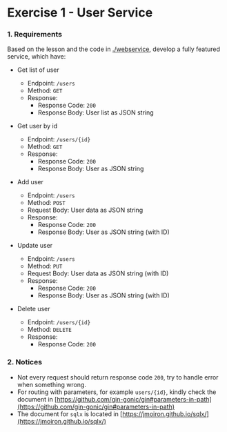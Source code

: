# Exercise 1 - User Service

### 1. Requirements
 Based on the lesson and the code in [./webservice](./webservice), develop a fully featured service, which have:

 - Get list of user
    - Endpoint: `/users`
    - Method: `GET`
    - Response:
        - Response Code: `200`
        - Response Body: User list as JSON string

 - Get user by id
    - Endpoint: `/users/{id}`
    - Method: `GET`
    - Response:
        - Response Code: `200`
        - Response Body: User as JSON string

 - Add user
    - Endpoint: `/users`
    - Method: `POST`
    - Request Body: User data as JSON string
    - Response:
        - Response Code: `200`
        - Response Body: User as JSON string (with ID)

 - Update user
    - Endpoint: `/users`
    - Method: `PUT`
    - Request Body: User data as JSON string (with ID)
    - Response:
        - Response Code: `200`
        - Response Body: User as JSON string (with ID)

 - Delete user
    - Endpoint: `/users/{id}`
    - Method: `DELETE`
    - Response:
        - Response Code: `200`

### 2. Notices

- Not every request should return response code `200`, try to handle error when something wrong.
- For routing with parameters, for example `users/{id}`, kindly check the document in [https://github.com/gin-gonic/gin#parameters-in-path](https://github.com/gin-gonic/gin#parameters-in-path)
- The document for `sqlx` is located in [https://jmoiron.github.io/sqlx/](https://jmoiron.github.io/sqlx/)
